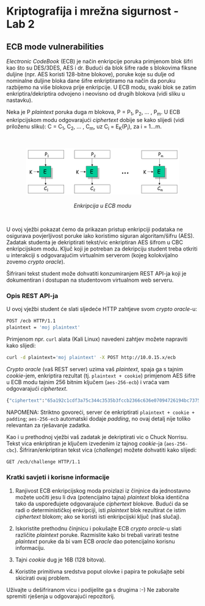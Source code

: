 # **Kriptografija i mrežna sigurnost - Lab 2**

## ECB mode vulnerabilities

_Electronic CodeBook_ (ECB) je način enkripcije poruka primjenom blok šifri kao što su DES/3DES, AES i dr. Budući da blok šifre rade s blokovima fiksne duljine (npr. AES koristi 128-bitne blokove), poruke koje su dulje od nominalne duljine bloka dane šifre enkriptiramo na način da poruku razbijemo na više blokova prije enkripcije. U ECB modu, svaki blok se zatim enkriptira/dekriptira odvojeno i neovisno od drugih blokova (vidi sliku u nastavku).

Neka je P _plaintext_ poruka duga _m_ blokova, P = P<sub>1</sub>, P<sub>2</sub>, ... , P<sub>m</sub>. U ECB enkripcijskom modu odgovarajući _ciphertext_ dobije se kako slijedi (vidi priloženu sliku): C = C<sub>1</sub>, C<sub>2</sub>, ... , C<sub>m</sub>, uz C<sub>i</sub> = E<sub>K</sub>(P<sub>i</sub>), za i = 1...m.

<br/>
<p align="center">
<img src="../img/ecb.PNG" alt="ECB encryption" width="400px" height="auto"/>
<br><br>
<em>Enkripcija u ECB modu</em>
</p>
<br/>

U ovoj vježbi pokazat ćemo da prikazan pristup enkripciji podataka ne osigurava povjerljivost poruke iako koristimo siguran algoritam/šifru (AES). Zadatak studenta je dekriptirati tekst/vic enkriptiran AES šifrom u CBC enkripcijskom modu. Ključ koji je potreban za dekripciju student treba otkriti u interakciji s odgovarajućim virtualnim serverom (kojeg kolokvijalno zovemo _crypto oracle_).

Šifrirani tekst student može dohvatiti konzumiranjem REST API-ja koji je dokumentiran i dostupan na studentovom virtualnom web serveru.

### Opis REST API-ja

U ovoj vježbi student će slati sljedeće HTTP zahtjeve svom _crypto oracle_-u:

```Bash
POST /ecb HTTP/1.1
plaintext = 'moj plaintext'
```

Primjenom npr. `curl` alata (Kali Linux) navedeni zahtjev možete napraviti kako slijedi:

```Bash
curl -d plaintext='moj plaintext' -X POST http://10.0.15.x/ecb
```

_Crypto oracle_ (vaš REST server) uzima vaš _plaintext_, spaja ga s tajnim _cookie_-jem, enkriptira rezultat (tj. `plaintext + cookie`) primjenom AES šifre u ECB modu tajnim 256 bitnim ključem (`aes-256-ecb`) i vraća vam odgovarajući _ciphertext_.

```Bash
{"ciphertext":"65a192c1cdf3a75c344c3535b3fccb2366c636e07094726194bc7375a09ca672"}
```

NAPOMENA: Striktno govoreći, server će enkriptirati `plaintext + cookie + padding`; `aes-256-ecb` automatski dodaje _padding_, no ovaj detalj nije toliko relevantan za rješavanje zadatka.

Kao i u prethodnoj vježbi vaš zadatak je dekriptirati vic o Chuck Norrisu. Tekst vica enkriptiran je ključem izvedenim iz tajnog _cookie_-ja (`aes-256-cbc`). Šifriran/enkriptiran tekst vica (_challenge_) možete dohvatiti kako slijedi:

```Bash
GET /ecb/challenge HTTP/1.1
```

### Kratki savjeti i korisne informacije

1. Ranjivost ECB enkripcijskog moda proizlazi iz činjnice da jednostavno možete uočiti jesu li dva (potencijalno tajna) _plaintext_ bloka identična tako da uspoređujete odgovarajuće _ciphertext_ blokove. Budući da se radi o determinističkoj enkripciji, isti _plaintext_ blok rezultirat će istim _ciphertext_ blokom; ako se koristi isti enkripcijski ključ (naš slučaj).

2. Iskoristite prethodnu činjnicu i pokušajte ECB _crypto oracle_-u slati različite _plaintext_ poruke. Razmislite kako bi trebali varirati testne _plaintext_ poruke da bi vam ECB _oracle_ dao potencijalno korisnu informaciju.

3. Tajni _cookie_ dug je 16B (128 bitova).

4. Koristite primitivna sredstva poput olovke i papira te pokušajte sebi skicirati ovaj problem.

Uživajte u dešifriranom vicu i podijelite ga s drugima :-) Ne zaboraite spremiti rješenja u odgovarajući repozitorij.
